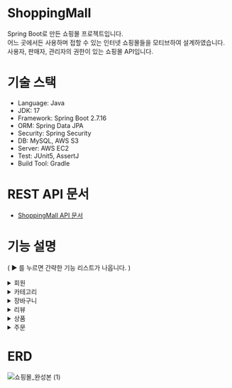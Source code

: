 # ShoppingMall
Spring Boot로 만든 쇼핑몰 프로젝트입니다. <br>
어느 곳에서든 사용하며 접할 수 있는 인터넷 쇼핑몰들을 모티브하여 설계하였습니다.<br>
사용자, 판매자, 관리자의 권한이 있는 쇼핑몰 API입니다.

# 기술 스택
- Language: Java
- JDK: 17
- Framework: Spring Boot 2.7.16
- ORM: Spring Data JPA
- Security: Spring Security
- DB: MySQL, AWS S3
- Server: AWS EC2
- Test: JUnit5, AssertJ
- Build Tool: Gradle

# REST API 문서
- [ShoppingMall API 문서](https://github.com/LeeDaye7888/ShoppingMall/issues/26)


# 기능 설명
( ▶ 를 누르면 간략한 기능 리스트가 나옵니다. )
<details>
<summary>회원</summary>
  
- Spring Security 회원가입 및 로그인
  + 이메일 중복 체크
  + JWT 토큰
  + 로그인 시 Access Token, Refresh Token 발급
  + Refresh Token 이용해서 Access Token 재발급
- 자신의 회원 정보 조회
- 회원 정보 수정
- 회원 탈퇴
  + 전체 사용자: 회원의 장바구니, refresh token, 권한 삭제
  + 판매자: 사용자의 장바구니에 존재하는 판매자 판매 상품 삭제
  + 관리자: 해당 없음
- 비밀번호 변경
- (관리자) 회원 정보 전체 조회
  
</details>

<details>
<summary>카테고리</summary>

  - 카테고리 생성(관리자)
  - 카테고리 수정(관리자)
  - 카테고리 조회(전체 사용자)
  - 카테고리 삭제(관리자)
    + 카테고리내에 상품이 존재할 시 카테고리 삭제 불가
</details>

<details>
<summary>장바구니</summary>

  - 장바구니 생성
    + 장바구니에 담을 상품 수량 > 상품 재고 시, 장바구니에 등록 불가
    + 품절/판매중단인 상품 장바구니에 등록 불가
    + 장바구니에 이미 존재하는 상품이면 재등록 불가
  - 장바구니 수정
  - 회원에 해당하는 장바구니 전체 조회
  - 선택한 장바구니들 다중 삭제
</details>

<details>
<summary>리뷰</summary>

  - 리뷰 등록
      + 주문 완료 후 14일이내에 리뷰 등록 가능
  - 리뷰 수정
  - 리뷰 삭제
  - (상품 상세조회) 리뷰 조회
  - (마이페이지) 리뷰 조회
</details>

<details>
<summary>상품</summary>

  - 상품 등록(판매자)
    + 상품 이미지는 1장 이상 필수 등록
    + 상품 이미지들은 AWS S3에 저장
    + 이미 존재하는 동일한 이름으로 상품 등록 불가
    + 상품 옵션 추가는 필수 X
  - 상품 수정(판매자)
    + 사이트에 이미 존재하는 상품명으로 상품 수정 불가
  - 상품 전체 조회(판매자)
  - 상품 삭제(판매자)
  - 상품 상세 조회(전체 사용자)
  - 상품 전체 조회(전체 사용자)
</details>

<details>
<summary>주문</summary>
  
  - 주문번호 생성(UUID)
  - 주문 등록
    + 주문 수량 > 주문하려는 상품 재고 시, 주문 불가
    + 품절/판매중단인 상품 주문 불가
    + 주문 수량만큼 해당 상품 재고 감소
    + 총 주문 금액의 1% 적립금 부여
    + 주문 상품이 장바구니에 존재할 경우, 장바구니 DB에서 삭제 
  - 주문 취소(결제 취소)
    + 이미 취소한 결제 다시 취소 불가
    + 상품이 배송 중일 경우 취소 불가
    + 결제 회원과 다른 회원이 대신 결제 취소 불가
  - 주문 전체 조회
  - 주문 상세 조회
</details>


# ERD
![쇼핑몰_완성본 (1)](https://github.com/LeeDaye7888/ShoppingMall/assets/111855256/42bb69bc-905d-4b30-9aaf-8477ae1da1d7)

